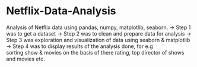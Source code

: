 # Netflix-Data-Analysis

Analysis of Netflix data using pandas, numpy, matplotlib, seaborn.
-> Step 1 was to get a dataset
-> Step 2 was to clean and prepare data for analysis
-> Step 3 was exploration and visualization of data using seaborn & matplotlib
-> Step 4 was to display results of the analysis done, for e.g  
   sorting show & movies on the basis of there rating, top director of shows and movies etc.
